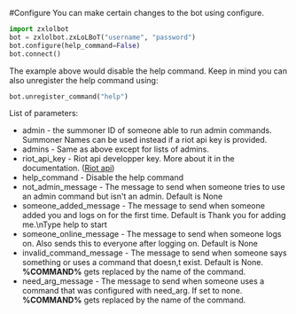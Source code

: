 #Configure
You can make certain changes to the bot using configure.

```python
import zxlolbot
bot = zxlolbot.zxLoLBoT("username", "password")
bot.configure(help_command=False)
bot.connect()
```

The example above would disable the help command. Keep in mind you can also unregister the help command using:

```python
bot.unregister_command("help")
```

List of parameters:

* admin - the summoner ID of someone able to run admin commands. Summoner Names can be used instead if a riot api key is provided.
* admins - Same as above except for lists of admins.
* riot_api_key - Riot api developper key. More about it in the documentation. ([Riot api](#))
* help_command - Disable the help command
* not_admin_message - The message to send when someone tries to use an admin command but isn't an admin. Default is None
* someone_added_message - The message to send when someone added you and logs on for the first time. Default is Thank you for adding me.\nType help to start
* someone_online_message - The message to send when someone logs on. Also sends this to everyone after logging on. Default is None
* invalid_command_message - The message to send when someone says something or uses a command that doesn,t exist. Default is None. **%COMMAND%** gets replaced by the name of the command.
* need_arg_message - The message to send when someone uses a command that was configured with need_arg. If set to none. **%COMMAND%** gets replaced by the name of the command.